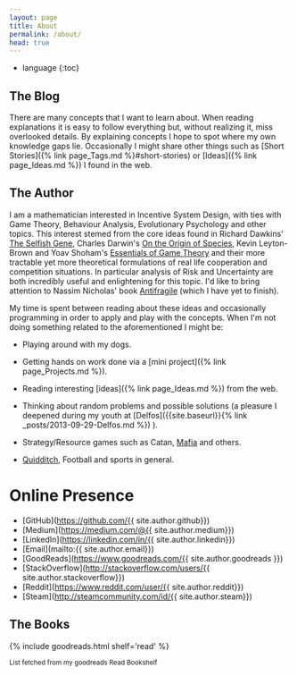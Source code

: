 ```yaml
---
layout: page
title: About
permalink: /about/
head: true
---
```


* language
{:toc}

## The Blog

There are many concepts that I want to learn about. When reading explanations it is easy to follow everything but, without realizing it, miss overlooked details. By explaining concepts I hope to spot where my own knowledge gaps lie. Occasionally I might share other things such as [Short Stories]({% link page_Tags.md %}#short-stories) or [Ideas]({% link page_Ideas.md %}) I found in the web.

## The Author

I am a mathematician interested in Incentive System Design, with ties with Game Theory, Behaviour Analysis, Evolutionary Psychology and other topics. This interest stemed from the core ideas found in Richard Dawkins' [The Selfish Gene](https://www.goodreads.com/book/show/61535.The_Selfish_Gene), Charles Darwin's [On the Origin of Species](https://www.goodreads.com/book/show/22463.The_Origin_of_Species), Kevin Leyton-Brown and Yoav Shoham's [Essentials of Game Theory](https://www.goodreads.com/book/show/4253377-essentials-of-game-theory) and their more tractable yet more theoretical formulations of real life cooperation and competition situations. In particular analysis of Risk and Uncertainty are both incredibly useful and enlightening for this topic. I'd like to bring attention to Nassim Nicholas' book [Antifragile](https://www.goodreads.com/book/show/13530973-antifragile) (which I have yet to finish).

My time is spent between reading about these ideas and occasionally programming in order to apply and play with the concepts. When I'm not doing something related to the aforementioned I might be:

* Playing around with my dogs.

* Getting hands on work done via a [mini project]({% link page_Projects.md %}).

* Reading interesting [ideas]({% link page_Ideas.md %}) from the web.

* Thinking about random problems and possible solutions (a pleasure I deepened during my youth at [Delfos]({{site.baseurl}}{% link _posts/2013-09-29-Delfos.md %}) ).

* Strategy/Resource games such as Catan, [Mafia](https://en.wikipedia.org/wiki/Mafia_(party_game)) and others.

* [Quidditch](http://www.ouqc.uk/), Football and sports in general.

<h1> Online Presence </h1>

- [GitHub](https://github.com/{{ site.author.github}})
- [Medium](https://medium.com/@{{ site.author.medium}})
- [LinkedIn](https://linkedin.com/in/{{ site.author.linkedin}})
- [Email](mailto:{{ site.author.email}})
- [GoodReads](https://www.goodreads.com/{{ site.author.goodreads }})
- [StackOverflow](http://stackoverflow.com/users/{{ site.author.stackoverflow}})
- [Reddit](https://www.reddit.com/user/{{ site.author.reddit}})
- [Steam](http://steamcommunity.com/id/{{ site.author.steam}})

## The Books

{% include goodreads.html shelf='read' %}

<sup>List fetched from my goodreads Read Bookshelf</sup>